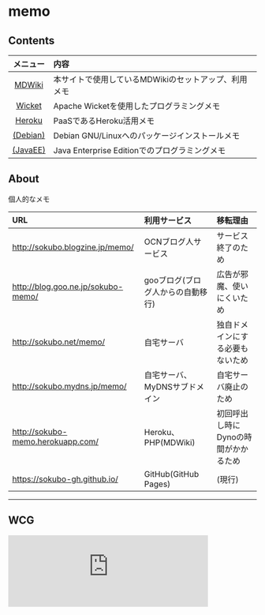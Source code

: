 memo
===========


Contents
--------

|メニュー|内容|
|:-:|:-|
|[MDWiki](mdwiki.md)|本サイトで使用しているMDWikiのセットアップ、利用メモ|
|[Wicket](wicket.md)|Apache Wicketを使用したプログラミングメモ|
|[Heroku](heroku.md)|PaaSであるHeroku活用メモ|
|[(Debian)](debian.md)|Debian GNU/Linuxへのパッケージインストールメモ
|[(JavaEE)](javaee.md)|Java Enterprise Editionでのプログラミングメモ|


About
-----
個人的なメモ

|URL|利用サービス|移転理由|
|:-|:-|:-|
|http://sokubo.blogzine.jp/memo/|OCNブログ人サービス|サービス終了のため|
|http://blog.goo.ne.jp/sokubo-memo/|gooブログ(ブログ人からの自動移行)|広告が邪魔、使いにくいため|
|http://sokubo.net/memo/|自宅サーバ|独自ドメインにする必要もないため|
|http://sokubo.mydns.jp/memo/|自宅サーバ、MyDNSサブドメイン|自宅サーバ廃止のため|
|http://sokubo-memo.herokuapp.com/|Heroku、PHP(MDWiki)|初回呼出し時にDynoの時間がかかるため|
|https://sokubo-gh.github.io/|GitHub(GitHub Pages)|(現行)|


----


WCG
---

<iframe src="https://www.worldcommunitygrid.org/getDynamicImage.do?memberName=sokubo&mnOn=false&stat=3&imageNum=1&rankOn=false&projectsOn=false&special=false&link=0&memberId=727495" frameborder="0" name="di" scrolling="no" width="405px" height="145px"></iframe>

